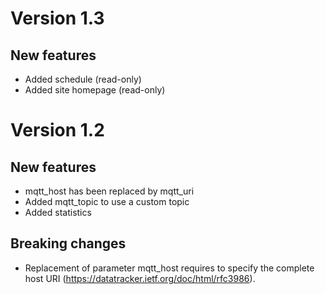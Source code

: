 # Version 1.3
## New features
- Added schedule (read-only)
- Added site homepage (read-only)

# Version 1.2
## New features
- mqtt_host has been replaced by mqtt_uri
- Added mqtt_topic to use a custom topic
- Added statistics
## Breaking changes
- Replacement of parameter mqtt_host requires to specify the complete host URI (https://datatracker.ietf.org/doc/html/rfc3986).
